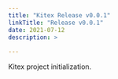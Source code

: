 ```yaml
---
title: "Kitex Release v0.0.1"
linkTitle: "Release v0.0.1"
date: 2021-07-12
description: >
  
---
```


Kitex project initialization.